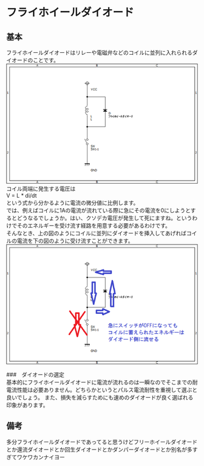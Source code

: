 # フライホイールダイオード  

## 基本
 フライホイールダイオードはリレーや電磁弁などのコイルに並列に入れられるダイオードのことです。  
![flywheel](../images/flywheeldiode.png)  
 コイル両端に発生する電圧は  
    V = L * di/dt  
 という式から分かるように電流の微分値に比例します。  
 では、例えばコイルに1Aの電流が流れている際に急にその電流を0にしようとするとどうなるでしょうか。はい、クソデカ電圧が発生して死にますね。というわけでそのエネルギーを受け流す経路を用意する必要があるわけです。  
 そんなとき、上の図のようにコイルに並列にダイオードを挿入してあげればコイルの電流を下の図のように受け流すことができます。  
 ![flywheel2](../images/flywheeldiode2.png)  

###　ダイオードの選定  
基本的にフライホイールダイオードに電流が流れるのは一瞬なのでそこまでの耐電流性能は必要ありません。どちらかというとパルス電流耐性を重視して選ぶと良いでしょう。
また、損失を減らすためにも速めのダイオードが良く選ばれる印象があります。

## 備考
 多分フライホイールダイオードであってると思うけどフリーホイールダイオードとか還流ダイオードとか回生ダイオードとかダンパーダイオードとか別名が多すぎてワケワカンナイヨー